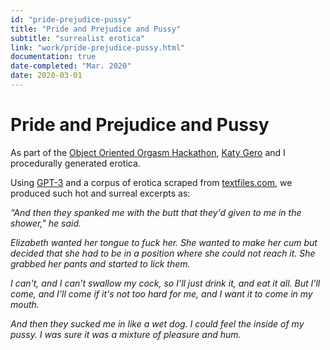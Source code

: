 ```yaml
---
id: "pride-prejudice-pussy"
title: "Pride and Prejudice and Pussy"
subtitle: "surrealist erotica"
link: "work/pride-prejudice-pussy.html"
documentation: true
date-completed: "Mar. 2020"
date: 2020-03-01
---
```

Pride and Prejudice and Pussy
=============================

As part of the [Object Oriented Orgasm Hackathon](http://commiserate.life/sthack), [Katy Gero](http://www.katygero.com/) and I procedurally generated erotica.

Using [GPT-3](https://en.wikipedia.org/wiki/GPT-3) and a corpus of erotica scraped from [textfiles.com](http://textfiles.com/sex/EROTICA/), we produced such hot and surreal excerpts as:

_“And then they spanked me with the butt that they'd given to me in the shower," he said._

_Elizabeth wanted her tongue to fuck her. She wanted to make her cum but decided that she had to be in a position where she could not reach it. She grabbed her pants and started to lick them._

_I can't, and I can't swallow my cock, so I'll just drink it, and eat it all. But I'll come, and I'll come if it's not too hard for me, and I want it to come in my mouth._

_And then they sucked me in like a wet dog. I could feel the inside of my pussy. I was sure it was a mixture of pleasure and hum._
